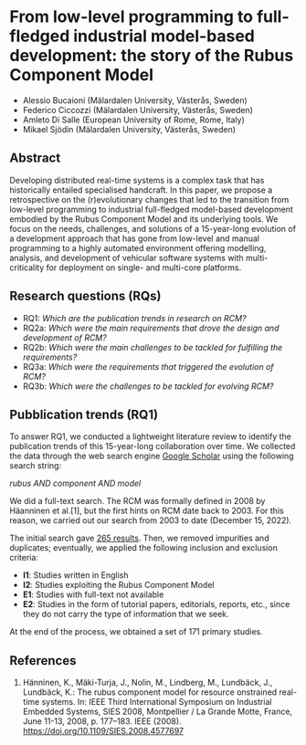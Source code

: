 # From low-level programming to full-fledged industrial model-based development: the story of the Rubus Component Model
- Alessio Bucaioni (Mälardalen University, Västerås, Sweden)
- Federico Ciccozzi (Mälardalen University, Västerås, Sweden)
- Amleto Di Salle (European University of Rome, Rome, Italy)
- Mikael Sjödin (Mälardalen University, Västerås, Sweden)

## **Abstract**
Developing distributed real-time systems is a complex task that has historically entailed specialised handcraft. In this paper, we propose a retrospective on the (r)evolutionary changes that led to the transition from low-level programming to industrial full-fledged model-based development embodied by the Rubus Component Model and its underlying tools. We focus on the needs, challenges, and solutions of a 15-year-long evolution of a development approach that has gone from low-level and manual programming to a highly automated environment offering modelling, analysis, and development of vehicular software systems with multi-criticality for deployment on single- and multi-core platforms.

## **Research questions (RQs)**
- RQ1: _Which are the publication trends in research on RCM?_
- RQ2a: _Which were the main requirements that drove the design and development of RCM?_
- RQ2b: _Which were the main challenges to be tackled for fulfilling the requirements?_
- RQ3a: _Which were the requirements that triggered the evolution of RCM?_
- RQ3b: _Which were the challenges to be tackled for evolving RCM?_

## **Pubblication trends (RQ1)**
To answer RQ1, we conducted a lightweight literature review to identify the publication trends of this 15-year-long collaboration over time.
We collected the data through the web search engine [Google Scholar](https://scholar.google.com) using the following search string: 

_rubus AND component AND model_

We did a full-text search. The RCM was formally defined in 2008 by Häanninen et al.[1], but the first hints on RCM date back to 2003. 
For this reason, we carried out our search from 2003 to date (December 15, 2022). 

The initial search gave [265 results](google-scholar.csv). Then, we removed impurities and duplicates; eventually, we applied the following inclusion and exclusion criteria:
- **I1**: Studies written in English
- **I2**: Studies exploiting the Rubus Component Model 
- **E1**: Studies with full-text not available
- **E2**: Studies in the form of tutorial papers, editorials, reports, etc., since they do not carry the type of information that we seek.

At the end of the process, we obtained a set of 171 primary studies.

## References
1. Hänninen, K., Mäki-Turja, J., Nolin, M., Lindberg, M., Lundbäck, J., Lundbäck, K.: The rubus component model for resource onstrained real-time systems. In: IEEE Third International Symposium on Industrial Embedded Systems, SIES 2008, Montpellier / La Grande Motte, France, June 11-13, 2008, p. 177–183. IEEE (2008). https://doi.org/10.1109/SIES.2008.4577697